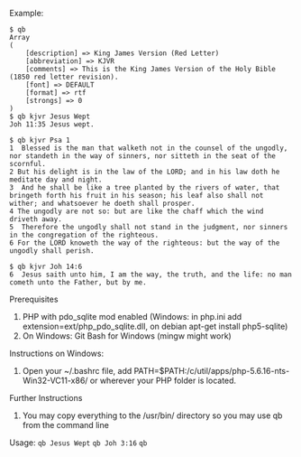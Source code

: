 Example:
```
$ qb
Array
(
    [description] => King James Version (Red Letter)
    [abbreviation] => KJVR
    [comments] => This is the King James Version of the Holy Bible (1850 red letter revision).
    [font] => DEFAULT
    [format] => rtf
    [strongs] => 0
)
$ qb kjvr Jesus Wept
Joh 11:35 Jesus wept.

$ qb kjvr Psa 1
1  Blessed is the man that walketh not in the counsel of the ungodly, nor standeth in the way of sinners, nor sitteth in the seat of the scornful.
2 But his delight is in the law of the LORD; and in his law doth he meditate day and night.
3  And he shall be like a tree planted by the rivers of water, that bringeth forth his fruit in his season; his leaf also shall not wither; and whatsoever he doeth shall prosper.
4 The ungodly are not so: but are like the chaff which the wind driveth away.
5  Therefore the ungodly shall not stand in the judgment, nor sinners in the congregation of the righteous.
6 For the LORD knoweth the way of the righteous: but the way of the ungodly shall perish.

$ qb kjvr Joh 14:6
6  Jesus saith unto him, I am the way, the truth, and the life: no man cometh unto the Father, but by me.

```

Prerequisites
 1. PHP with pdo_sqlite mod enabled (Windows: in php.ini add extension=ext/php_pdo_sqlite.dll, on debian apt-get install php5-sqlite) 
 2. On Windows: Git Bash for Windows (mingw might work)

Instructions on Windows:
 1. Open your ~/.bashrc file, add PATH=$PATH:/c/util/apps/php-5.6.16-nts-Win32-VC11-x86/ or wherever your PHP folder is located.
 
Further Instructions
 1. You may copy everything to the /usr/bin/ directory so you may use qb from the command line 

Usage:
```qb Jesus Wept```
```qb Joh 3:16```
```qb```





